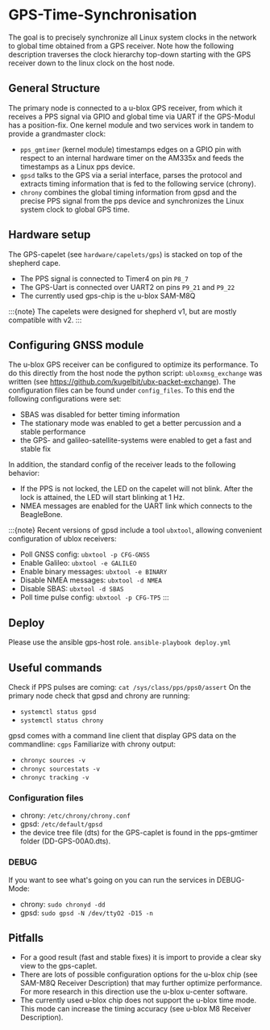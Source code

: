# GPS-Time-Synchronisation

The goal is to precisely synchronize all Linux system clocks in the network to global time obtained from a GPS receiver.
Note how the following description traverses the clock hierarchy top-down starting with the GPS receiver down to the linux clock on the host node.


## General Structure

The primary node is connected to a u-blox GPS receiver, from which it receives a PPS signal via GPIO and global time via UART if the GPS-Modul has a position-fix.
One kernel module and two services work in tandem to provide a grandmaster clock:

- `pps_gmtimer` (kernel module) timestamps edges on a GPIO pin with respect to an internal hardware timer on the AM335x and feeds the timestamps as a Linux pps device.
- `gpsd` talks to the GPS via a serial interface, parses the protocol and extracts timing information that is fed to the following service (chrony).
- `chrony` combines the global timing information from gpsd and the precise PPS signal from the pps device and synchronizes the Linux system clock to global GPS time.


## Hardware setup

The GPS-capelet (see `hardware/capelets/gps`) is stacked on top of the shepherd cape.

- The PPS signal is connected to Timer4 on pin `P8_7`
- The GPS-Uart is connected over UART2 on pins `P9_21` and `P9_22`
- The currently used gps-chip is the u-blox SAM-M8Q

:::{note}
The capelets were designed for shepherd v1, but are mostly compatible with v2.
:::

## Configuring GNSS module

The u-blox GPS receiver can be configured to optimize its performance. To do this directly from the host node the python script: `ubloxmsg_exchange` was
written (see <https://github.com/kugelbit/ubx-packet-exchange>). The configuration files can be found under `config_files`. To this end the following configurations were set:

- SBAS was disabled for better timing information
- The stationary mode was enabled to get a better percussion and a stable performance
- the GPS- and galileo-satellite-systems were enabled to get a fast and stable fix

In addition, the standard config of the receiver leads to the following behavior:

- If the PPS is not locked, the LED on the capelet will not blink. After the lock is attained, the LED will start blinking at 1 Hz.
- NMEA messages are enabled for the UART link which connects to the BeagleBone.

:::{note}
Recent versions of gpsd include a tool `ubxtool`, allowing convenient configuration of ublox receivers:
 - Poll GNSS config: `ubxtool -p CFG-GNSS`
 - Enable Galileo: `ubxtool -e GALILEO`
 - Enable binary messages: `ubxtool -e BINARY`
 - Disable NMEA messages: `ubxtool -d NMEA`
 - Disable SBAS: `ubxtool -d SBAS`
 - Poll time pulse config: `ubxtool -p CFG-TP5`
:::

## Deploy

Please use the ansible gps-host role.
`ansible-playbook deploy.yml`

## Useful commands

Check if PPS pulses are coming: `cat /sys/class/pps/pps0/assert`
On the primary node check that gpsd and chrony are running:

- `systemctl status gpsd`
- `systemctl status chrony`

gpsd comes with a command line client that display GPS data on the commandline: `cgps`
Familiarize with chrony output:

- `chronyc sources -v`
- `chronyc sourcestats -v`
- `chronyc tracking -v`

### Configuration files

- chrony: `/etc/chrony/chrony.conf`
- gpsd: `/etc/default/gpsd`
- the device tree file (dts) for the GPS-caplet is found in the pps-gmtimer folder (DD-GPS-00A0.dts).

### DEBUG

If you want to see what's going on you can run the services in DEBUG-Mode:

- chrony: `sudo chronyd -dd`
- gpsd: `sudo gpsd -N /dev/ttyO2 -D15 -n`


## Pitfalls

- For a good result (fast and stable fixes) it is import to provide a clear sky view to the gps-caplet.
- There are lots of possible configuration options for the u-blox chip (see SAM-M8Q Receiver Description) that may further optimize performance. For more research in this direction use the u-blox u-center software.
- The currently used u-blox chip does not support the u-blox time mode. This mode can increase the timing accuracy (see u-blox M8 Receiver Description).
